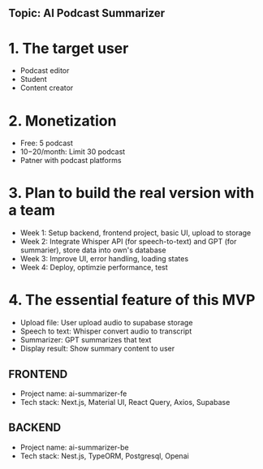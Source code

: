 ## Topic: AI Podcast Summarizer
# 1. The target user
- Podcast editor
- Student
- Content creator

# 2. Monetization
- Free: 5 podcast
- $10-$20/month: Limit 30 podcast
- Patner with podcast platforms

# 3. Plan to build the real version with a team
  - Week 1: Setup backend, frontend project, basic UI, upload to storage
  - Week 2: Integrate Whisper API (for speech-to-text) and GPT (for summarier), store data into own's database
  - Week 3: Improve UI, error handling, loading states
  - Week 4: Deploy, optimzie performance, test

# 4. The essential feature of this MVP
- Upload file: User upload audio to supabase storage
- Speech to text: Whisper convert audio to transcript
- Summarizer: GPT summarizes that text
- Display result: Show summary content to user

## FRONTEND
- Project name: ai-summarizer-fe
- Tech stack: Next.js, Material UI, React Query, Axios, Supabase

## BACKEND
- Project name: ai-summarizer-be
- Tech stack: Nest.js, TypeORM, Postgresql, Openai
